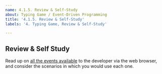 ```yaml
---
name: 4.1.5. Review & Self-Study
about: Typing Game / Event-Driven Programming
title: '4.1.5. Review & Self-Study'
labels: '4. Typing Game, Review & Self-Study'

---
```

## Review & Self Study

Read up on [all the events available](https://developer.mozilla.org/en-US/docs/Web/Events) to the developer via the web browser, and consider the scenarios in which you would use each one.

